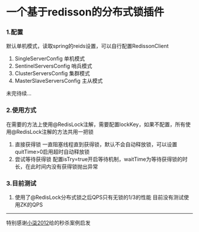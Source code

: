 # 一个基于redisson的分布式锁插件
### 1.配置
默认单机模式，读取spring的reids设置，可以自行配置RedissonClient 
1. SingleServerConfig 单机模式
2. SentinelServersConfig 哨兵模式
3. ClusterServersConfig 集群模式
4. MasterSlaveServersConfig 主从模式

未完待续...
### 2.使用方式
在需要的方法上使用@RedisLock注解，需要配置lockKey，如果不配置，所有使用@RedisLock注解的方法共用一把锁
1. 直接获得锁
    一直阻塞线程直到获得锁，默认不会自动释放锁，可以设置quitTime>0启用超时自动释放锁
2. 尝试等待获得锁
    配置isTry=true开启等待机制，waitTime为等待获得锁的时长，在此时间内没有获得锁抛出异常
### 3.目前测试
1. 使用了@RedisLock分布式锁之后QPS只有无锁的1/3的性能 目前没有测试使用ZK的QPS

---

特别感谢[小柒2012](https://gitee.com/52itstyle/spring-boot-seckill)给的秒杀案例启发

